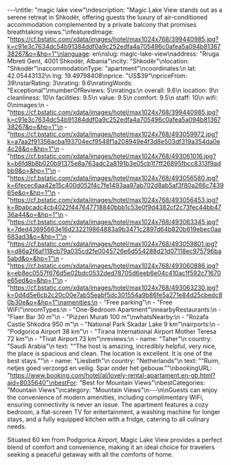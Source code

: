 ---\ntitle: "magic lake view"\ndescription: "Magic Lake View stands out as a serene retreat in Shkodër, offering guests the luxury of air-conditioned accommodation complemented by a private balcony that promises breathtaking views."\nfeaturedImage: "https://cf.bstatic.com/xdata/images/hotel/max1024x768/399440985.jpg?k=c91e3c7634dc54b91384ddf0a9c252edfa4a705496c0afea5a094b8136738267&o=&hp=1"\nlanguage: en\nslug: magic-lake-view\naddress: "Rruga Mbreti Gent, 4001 Shkodër, Albania"\ncity: "Shkodër"\nlocation: "Shkodër"\naccommodationType: "apartment"\ncoordinates:\n  lat: 42.05443132\n  lng: 19.49798408\nprice: "US$39"\npriceFrom: 39\nstarRating: 3\nrating: 9.6\nratingWords: "Exceptional"\nnumberOfReviews: 5\nratings:\n  overall: 9.6\n  location: 9\n  cleanliness: 10\n  facilities: 9.5\n  value: 9.5\n  comfort: 9.5\n  staff: 10\n  wifi: 0\nimages:\n  - "https://cf.bstatic.com/xdata/images/hotel/max1024x768/399440985.jpg?k=c91e3c7634dc54b91384ddf0a9c252edfa4a705496c0afea5a094b8136738267&o=&hp=1"\n  - "https://cf.bstatic.com/xdata/images/hotel/max1024x768/493059972.jpg?k=a7aa2f91356acba193704ecf9548f1a208949e4f3d8e503df319a354da0e4c28&o=&hp=1"\n  - "https://cf.bstatic.com/xdata/images/hotel/max1024x768/493061016.jpg?k=b6fd8b8b020b91375e8a763adc2a8191b3e05cb1f7ff26895fbcc8313f9adbb9&o=&hp=1"\n  - "https://cf.bstatic.com/xdata/images/hotel/max1024x768/493056580.jpg?k=6fecec6aa42e15c400d052f4c7fe1493aa97ab702d8ab5af3f80a266c743965e&o=&hp=1"\n  - "https://cf.bstatic.com/xdata/images/hotel/max1024x768/493056453.jpg?k=8babcadc4cb4022f447647718840bbb1c53e0f9d4382cf2c73fec44bb4736a44&o=&hp=1"\n  - "https://cf.bstatic.com/xdata/images/hotel/max1024x768/493063345.jpg?k=7ded43695663e16d232219864883a9b3471c2897d64b820b619ebec0aa683ad3&o=&hp=1"\n  - "https://cf.bstatic.com/xdata/images/hotel/max1024x768/493059801.jpg?k=d86a2f6af118cb79a035cd2fe0045726e6d554288d21d07118ec975796ba5abd&o=&hp=1"\n  - "https://cf.bstatic.com/xdata/images/hotel/max1024x768/493060886.jpg?k=eb8ec0557f676d5e02bdc0532ded78705d6eeb6e04c410ac1f592c71670e65ed&o=&hp=1"\n  - "https://cf.bstatic.com/xdata/images/hotel/max1024x768/493063230.jpg?k=0d4d5e6cb2c20c00e7ab55eabf5dc301554a9b86fe5a271e84d25cbedc80b30e&o=&hp=1"\namenities:\n  - "Free parking"\n  - "Free WiFi"\nroomTypes:\n  - "One-Bedroom Apartment"\nnearbyRestaurants:\n  - "Flaer Bar 30 m"\n  - "Pizzeri Murati 100 m"\nwhatsNearby:\n  - "Rozafa Castle Shkodra 950 m"\n  - "National Park Skadar Lake 9 km"\nairports:\n  - "Podgorica Airport 38 km"\n  - "Tirana International Airport Mother Teresa 72 km"\n  - "Tivat Airport 73 km"\nreviews:\n  - name: "Taher"\n    country: "Saudi Arabia"\n    text: "“The host is amazing, incredibly helpful, very nice, the place is spacious and clean. The location is excellent. It is one of the best stays.”"\n  - name: "Liesbeth"\n    country: "Netherlands"\n    text: "“Ruim, netjes goed verzorgd en veilig. Spar onder het gebouw.”"\nbookingURL: "https://www.booking.com/hotel/al/lovely-rental-apartament.en-gb.html?aid=8035640"\nbestFor: "Best for Mountain Views"\nbestCategories: "Mountain Views"\ncategory: "Mountain Views"\n---\n\nGuests can enjoy the convenience of modern amenities, including complimentary WiFi, ensuring connectivity is never an issue. The apartment features a cozy bedroom, a flat-screen TV for entertainment, a washing machine for longer stays, and a fully equipped kitchen with a fridge, catering to all culinary needs.

Situated 60 km from Podgorica Airport, Magic Lake View provides a perfect blend of comfort and convenience, making it an ideal choice for travelers seeking a peaceful getaway with all the comforts of home.